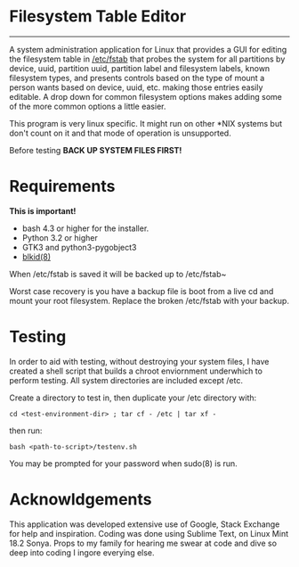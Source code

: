 # Filesystem Table Editor
-----------------------
A system administration application for Linux that provides a GUI for editing the filesystem table in [/etc/fstab](http://man7.org/linux/man-pages/man5/fstab.5.html) that probes the system for all partitions by device, uuid, partition uuid, partition label and filesystem labels, known filesystem types, and presents controls based on the type of mount a person wants based on device, uuid, etc. making those entries easily editable. A drop down for common filesystem options makes adding some of the more common options a little easier.

This program is very linux specific. It might run on other *NIX systems but don't count on it and that mode of operation is unsupported.

Before testing **BACK UP SYSTEM FILES FIRST!**

# Requirements
**This is important!**

* bash 4.3 or higher for the installer.
* Python 3.2 or higher
* GTK3 and python3-pygobject3 
* [blkid(8)](http://man7.org/linux/man-pages/man8/blkid.8.html)

When /etc/fstab is saved it will be backed up to /etc/fstab~ 

Worst case recovery is you have a backup file is boot from a live cd and mount your root filesystem. Replace the broken /etc/fstab with your backup.

# Testing
In order to aid with testing, without destroying your system files, I have created a shell script that builds a chroot enviornment underwhich to perform testing. All system directories are included except /etc. 

Create a directory to test in, then duplicate your /etc directory with:

    cd <test-environment-dir> ; tar cf - /etc | tar xf -

then run:

    bash <path-to-script>/testenv.sh

You may be prompted for your password when sudo(8) is run. 


# Acknowldgements
This application was developed extensive use of Google, Stack Exchange for help and inspiration. Coding was done using Sublime Text, on Linux Mint 18.2 Sonya. 
Props to my family for hearing me swear at code and dive so deep into coding I ingore everying else. 
